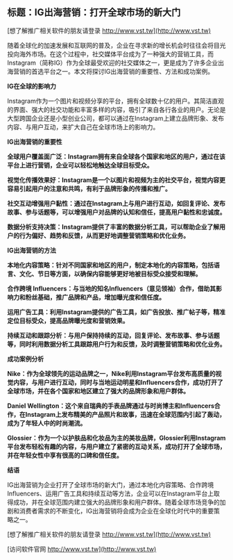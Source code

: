 ## **标题：IG出海营销：打开全球市场的新大门**

[想了解推广相关软件的朋友请登录 http://www.vst.tw](http://www.vst.tw)

随着全球化的加速发展和互联网的普及，企业在寻求新的增长机会时往往会将目光投向海外市场。在这个过程中，社交媒体平台成为了一种强大的营销工具，而Instagram（简称IG）作为全球最受欢迎的社交媒体之一，更是成为了许多企业出海营销的首选平台之一。本文将探讨IG出海营销的重要性、方法和成功案例。

**IG在全球的影响力**

Instagram作为一个图片和视频分享的平台，拥有全球数十亿的用户。其简洁直观的界面、强大的社交功能和丰富多样的内容，吸引了来自各行各业的用户。无论是大型跨国企业还是小型创业公司，都可以通过在Instagram上建立品牌形象、发布内容、与用户互动，来扩大自己在全球市场上的影响力。

**IG出海营销的重要性**

**全球用户覆盖面广泛：Instagram拥有来自全球各个国家和地区的用户，通过在该平台上进行营销，企业可以轻松地触达全球目标受众。**

**视觉化传播效果好：Instagram是一个以图片和视频为主的社交平台，视觉内容更容易引起用户的注意和共鸣，有利于品牌形象的传播和推广。**

**社交互动增强用户黏性：通过在Instagram上与用户进行互动，如回复评论、发布故事、参与话题等，可以增强用户对品牌的认知和信任，提高用户黏性和忠诚度。**

**数据分析支持决策：Instagram提供了丰富的数据分析工具，可以帮助企业了解用户的行为偏好、趋势和反馈，从而更好地调整营销策略和优化业务。**

**IG出海营销的方法**

**本地化内容策略：针对不同国家和地区的用户，制定本地化的内容策略，包括语言、文化、节日等方面，以确保内容能够更好地被目标受众接受和理解。**

**合作跨境 Influencers：与当地的知名Influencers（意见领袖）合作，借助其影响力和粉丝基础，推广品牌和产品，增加曝光度和信任度。**

**运用广告工具：利用Instagram提供的广告工具，如广告投放、推广帖子等，精准定位目标受众，提高品牌曝光度和营销效果。**

**持续互动和跟踪分析：与用户保持持续的互动，回复评论、发布故事、参与话题等，同时利用数据分析工具跟踪用户行为和反馈，及时调整营销策略和优化业务。**

**成功案例分析**

**Nike：作为全球领先的运动品牌之一，Nike利用Instagram平台发布高质量的视觉内容，与用户进行互动，同时与当地运动明星和Influencers合作，成功打开了全球市场，并在各个国家和地区建立了强大的品牌形象和用户群体。**

**Daniel Wellington：这个来自瑞典的手表品牌通过与时尚博主和Influencers合作，在Instagram上发布精美的产品照片和故事，迅速在全球范围内引起了轰动，成为了年轻人中的时尚潮流。**

**Glossier：作为一个以护肤品和化妆品为主的美妆品牌，Glossier利用Instagram平台发布轻松有趣的内容，与用户建立了紧密的互动关系，成功打开了全球市场，并在年轻女性中享有很高的口碑和信任度。**

**结语**

IG出海营销为企业打开了全球市场的新大门，通过本地化内容策略、合作跨境Influencers、运用广告工具和持续互动等方法，企业可以在Instagram平台上取得成功，并在全球范围内建立强大的品牌形象和用户群体。随着全球市场竞争的加剧和消费者需求的不断变化，IG出海营销将会成为企业在全球化时代中的重要策略之一。

[想了解推广相关软件的朋友请登录 http://www.vst.tw](http://www.vst.tw)


[访问软件官网 http://www.vst.tw](http://www.vst.tw)
